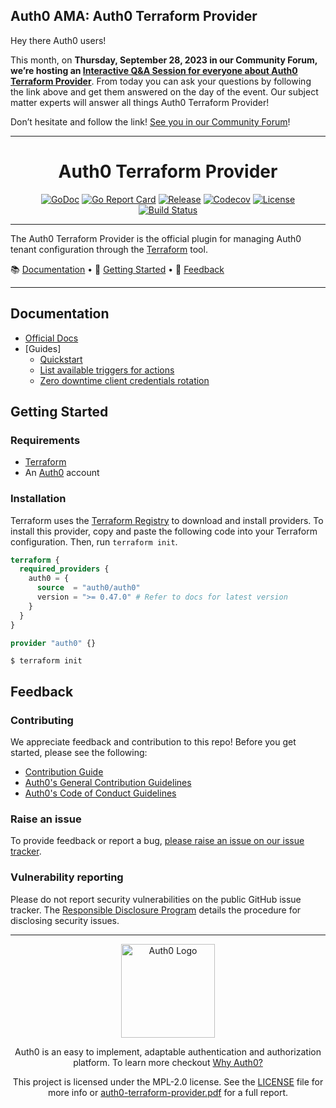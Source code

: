 ## Auth0 AMA: Auth0 Terraform Provider

Hey there Auth0 users!

This month, on **Thursday, September 28, 2023 in our Community Forum, we’re hosting an [Interactive Q&A Session for everyone about Auth0 Terraform Provider](https://community.auth0.com/t/ask-me-anything-with-auth0-terraform-provider/115670)**. From today you can ask your questions by following the link above and get them answered on the day of the event. Our subject matter experts will answer all things Auth0 Terraform Provider!

Don’t hesitate and follow the link! [See you in our Community Forum](https://community.auth0.com/t/ask-me-anything-with-auth0-terraform-provider/115670)!

---

<div align="center">
  <h1>Auth0 Terraform Provider</h1>

[![GoDoc](https://pkg.go.dev/badge/github.com/auth0/terraform-provider-auth0.svg)](https://pkg.go.dev/github.com/auth0/terraform-provider-auth0)
[![Go Report Card](https://goreportcard.com/badge/github.com/auth0/terraform-provider-auth0?style=flat-square)](https://goreportcard.com/report/github.com/auth0/terraform-provider-auth0)
[![Release](https://img.shields.io/github/v/release/auth0/terraform-provider-auth0?logo=terraform&include_prereleases&style=flat-square)](https://github.com/auth0/terraform-provider-auth0/releases)
[![Codecov](https://img.shields.io/codecov/c/github/auth0/terraform-provider-auth0?logo=codecov&style=flat-square)](https://codecov.io/gh/auth0/terraform-provider-auth0)
[![License](https://img.shields.io/github/license/auth0/terraform-provider-auth0.svg?logo=fossa&style=flat-square)](https://github.com/auth0/terraform-provider-auth0/blob/main/LICENSE)
[![Build Status](https://img.shields.io/github/actions/workflow/status/auth0/terraform-provider-auth0/main.yml?branch=main)](https://github.com/auth0/terraform-provider-auth0/actions?query=branch%3Amain)

</div>

---

The Auth0 Terraform Provider is the official plugin for managing Auth0 tenant configuration through the
[Terraform](https://www.terraform.io/) tool.

📚 [Documentation](#documentation) • 🚀 [Getting Started](#getting-started) • 💬 [Feedback](#feedback)

---

## Documentation

- [Official Docs](https://registry.terraform.io/providers/auth0/auth0/latest/docs)
- [Guides]
  - [Quickstart](./docs/guides/quickstart.md)
  - [List available triggers for actions](./docs/guides/action_triggers.md)
  - [Zero downtime client credentials rotation](./docs/guides/client_secret_rotation.md)

## Getting Started

### Requirements

- [Terraform](https://www.terraform.io/downloads)
- An [Auth0](https://auth0.com) account

### Installation

Terraform uses the [Terraform Registry](https://registry.terraform.io/) to download and install providers. To install
this provider, copy and paste the following code into your Terraform configuration. Then, run `terraform init`.

```terraform
terraform {
  required_providers {
    auth0 = {
      source  = "auth0/auth0"
      version = ">= 0.47.0" # Refer to docs for latest version
    }
  }
}

provider "auth0" {}
```

```shell
$ terraform init
```

## Feedback

### Contributing

We appreciate feedback and contribution to this repo! Before you get started, please see the following:

- [Contribution Guide](./CONTRIBUTING.md)
- [Auth0's General Contribution Guidelines](https://github.com/auth0/open-source-template/blob/master/GENERAL-CONTRIBUTING.md)
- [Auth0's Code of Conduct Guidelines](https://github.com/auth0/open-source-template/blob/master/CODE-OF-CONDUCT.md)

### Raise an issue

To provide feedback or report a bug, [please raise an issue on our issue tracker](https://github.com/auth0/terraform-provider-auth0/issues).

### Vulnerability reporting

Please do not report security vulnerabilities on the public GitHub issue tracker.
The [Responsible Disclosure Program](https://auth0.com/responsible-disclosure-policy) details the procedure for disclosing security issues.

---

<div align="center">
  <picture>
    <source media="(prefers-color-scheme: light)" srcset="https://cdn.auth0.com/website/sdks/logos/auth0_light_mode.png" width="150">
    <source media="(prefers-color-scheme: dark)" srcset="https://cdn.auth0.com/website/sdks/logos/auth0_dark_mode.png" width="150">
    <img alt="Auth0 Logo" src="https://cdn.auth0.com/website/sdks/logos/auth0_light_mode.png" width="150">
  </picture>
</div>

<div align="center">

Auth0 is an easy to implement, adaptable authentication and authorization platform. To learn more checkout
[Why Auth0?](https://auth0.com/why-auth0)

This project is licensed under the MPL-2.0 license. See the [LICENSE](LICENSE) file for more info or
[auth0-terraform-provider.pdf](https://www.okta.com/sites/default/files/2022-03/auth0-terraform-provider.pdf) for a full
report.

</div>
